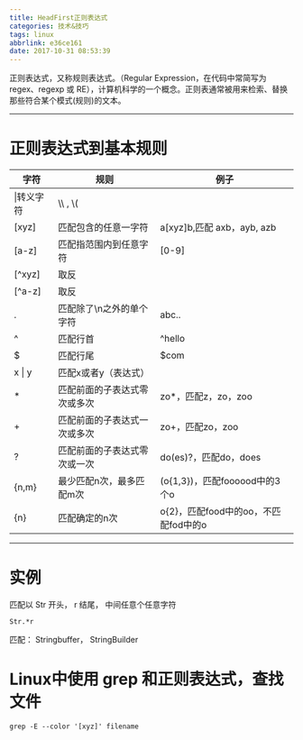 ```yaml
---
title: HeadFirst正则表达式
categories: 技术&技巧
tags: linux
abbrlink: e36ce161
date: 2017-10-31 08:53:39
---
```


正则表达式，又称规则表达式。（Regular Expression，在代码中常简写为 regex、regexp 或 RE），计算机科学的一个概念。正则表通常被用来检索、替换那些符合某个模式(规则)的文本。

<!-- more -->

---

# 正则表达式到基本规则

字符|规则|例子
---|---|---
\|转义字符|\\\ , \\(
[xyz]|匹配包含的任意一字符|a[xyz]b,匹配 axb，ayb, azb
[a-z]|匹配指范围内到任意字符|[0-9]
[^xyz]|取反|
[^a-z]|取反|
.|匹配除了\\n之外的单个字符| abc..
^|匹配行首| ^hello
$|匹配行尾| $com
x &#124; y| 匹配x或者y（表达式）|
* | 匹配前面的子表达式零次或多次| zo*，匹配z，zo，zoo
+ | 匹配前面的子表达式一次或多次| zo+，匹配zo，zoo
? | 匹配前面的子表达式零次或一次| do(es)?，匹配do，does
{n,m}|最少匹配n次，最多匹配m次|(o{1,3})，匹配foooood中的3个o
{n}|匹配确定的n次|o{2}，匹配food中的oo，不匹配fod中的o

---

# 实例

匹配以 Str 开头， r 结尾， 中间任意个任意字符

```
Str.*r
```

匹配： Stringbuffer， StringBuilder

# Linux中使用 grep 和正则表达式，查找文件

`grep -E --color '[xyz]' filename`
